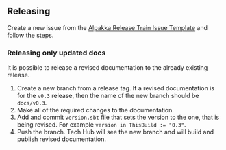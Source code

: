 ## Releasing

Create a new issue from the [Alpakka Release Train Issue Template](docs/release-train-issue-template.md) and follow the steps.

### Releasing only updated docs

It is possible to release a revised documentation to the already existing release.

1. Create a new branch from a release tag. If a revised documentation is for the `v0.3` release, then the name of the new branch should be `docs/v0.3`.
2. Make all of the required changes to the documentation.
3. Add and commit `version.sbt` file that sets the version to the one, that is being revised. For example `version in ThisBuild := "0.3"`.
4. Push the branch. Tech Hub will see the new branch and will build and publish revised documentation.
